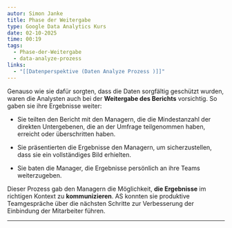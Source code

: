 ```yaml
---
autor: Simon Janke
title: Phase der Weitergabe
type: Google Data Analytics Kurs
date: 02-10-2025
time: 00:19
tags:
  - Phase-der-Weitergabe
  - data-analyze-prozess
links:
  - "[[Datenperspektive (Daten Analyze Prozess )]]"
---
```


Genauso wie sie dafür sorgten, dass die Daten sorgfältig geschützt wurden,
waren die Analysten auch bei der **Weitergabe des Berichts** vorsichtig. So
gaben sie ihre Ergebnisse weiter:

- Sie teilten den Bericht mit den Managern, die die Mindestanzahl der direkten Untergebenen, die an der Umfrage teilgenommen haben, erreicht oder überschritten haben.

- Sie präsentierten die Ergebnisse den Managern, um sicherzustellen, dass sie ein vollständiges Bild erhielten.

- Sie baten die Manager, die Ergebnisse persönlich an ihre Teams weiterzugeben.

Dieser Prozess gab den Managern die Möglichkeit, **die Ergebnisse** im
richtigen Kontext zu **kommunizieren**. AS konnten sie produktive Teamgespräche
über die nächsten Schritte zur Verbesserung der Einbindung der Mitarbeiter
führen.

---
